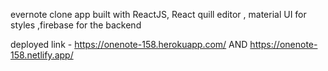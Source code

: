  evernote clone app built with ReactJS, React quill editor , material UI for styles ,firebase for the backend
 
 deployed link - https://onenote-158.herokuapp.com/ 
AND
https://onenote-158.netlify.app/
